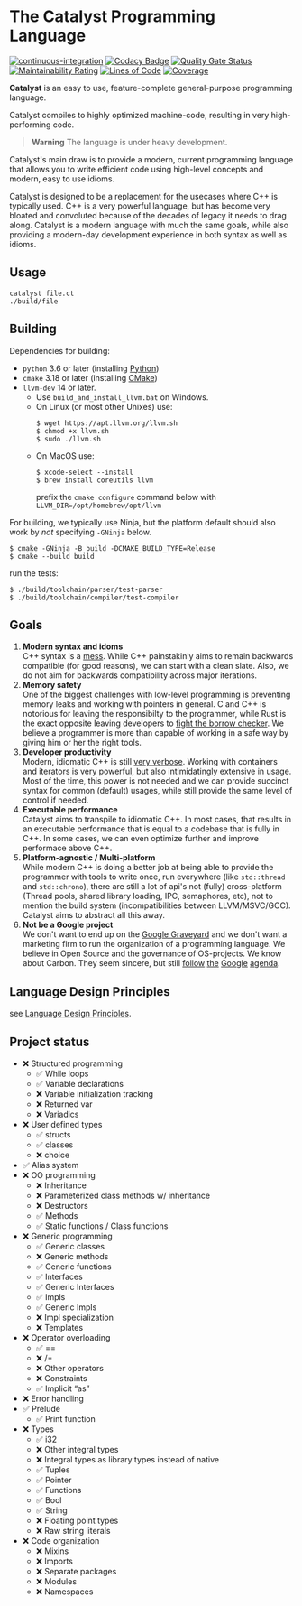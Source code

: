 # The Catalyst Programming Language

[![continuous-integration](https://github.com/catalyst-lang/catalyst/actions/workflows/ci.yml/badge.svg)](https://github.com/catalyst-lang/catalyst/actions/workflows/ci.yml)
[![Codacy Badge](https://app.codacy.com/project/badge/Grade/604b1c6c59004203810367fcd8ae6816)](https://www.codacy.com/gh/catalyst-lang/catalyst/dashboard?utm_source=github.com&amp;utm_medium=referral&amp;utm_content=catalyst-lang/catalyst&amp;utm_campaign=Badge_Grade)
[![Quality Gate Status](https://sonarcloud.io/api/project_badges/measure?project=catalyst-lang_catalyst&metric=alert_status)](https://sonarcloud.io/summary/new_code?id=catalyst-lang_catalyst)
[![Maintainability Rating](https://sonarcloud.io/api/project_badges/measure?project=catalyst-lang_catalyst&metric=sqale_rating)](https://sonarcloud.io/summary/new_code?id=catalyst-lang_catalyst)
[![Lines of Code](https://sonarcloud.io/api/project_badges/measure?project=catalyst-lang_catalyst&metric=ncloc)](https://sonarcloud.io/summary/new_code?id=catalyst-lang_catalyst)
[![Coverage](https://sonarcloud.io/api/project_badges/measure?project=catalyst-lang_catalyst&metric=coverage)](https://sonarcloud.io/summary/new_code?id=catalyst-lang_catalyst)

**Catalyst** is an easy to use, feature-complete general-purpose programming language.

Catalyst compiles to highly optimized machine-code, resulting in very high-performing code.

> **Warning**
> The language is under heavy development.

Catalyst's main draw is to provide a modern, current programming language that allows you to write efficient code using high-level concepts and modern, easy to use idioms.  

Catalyst is designed to be a replacement for the usecases where C++ is typically used. C++ is a very powerful language, but has become very bloated and convoluted because of the decades of legacy it needs to drag along. Catalyst is a modern language with much the same goals, while also providing a modern-day development experience in both syntax as well as idioms.

## Usage
```
catalyst file.ct
./build/file
```

## Building
Dependencies for building:
  - `python` 3.6 or later (installing [Python](https://www.python.org/downloads/))
  - `cmake` 3.18 or later (installing [CMake](https://cmake.org/install/))
  - `llvm-dev` 14 or later.  
      - Use `build_and_install_llvm.bat` on Windows.
      - On Linux (or most other Unixes) use:
          ```
          $ wget https://apt.llvm.org/llvm.sh
          $ chmod +x llvm.sh
          $ sudo ./llvm.sh
          ```
      - On MacOS use:
        ```
        $ xcode-select --install
        $ brew install coreutils llvm
        ```
        prefix the `cmake configure` command below with `LLVM_DIR=/opt/homebrew/opt/llvm`

For building, we typically use Ninja, but the platform default should also work by _not_ specifying `-GNinja` below.
```
$ cmake -GNinja -B build -DCMAKE_BUILD_TYPE=Release
$ cmake --build build
```
run the tests:
```
$ ./build/toolchain/parser/test-parser
$ ./build/toolchain/compiler/test-compiler
```

## Goals

1. **Modern syntax and idoms**\
    C++ syntax is a [mess](https://medium.com/@mujjingun_23509/full-proof-that-c-grammar-is-undecidable-34e22dd8b664). While C++ painstakinly aims to remain backwards compatible (for good reasons), we can start with a clean slate. Also, we do not aim for backwards compatibility across major iterations.
2. **Memory safety**\
    One of the biggest challenges with low-level programming is preventing memory leaks and working with pointers in general. C and C++ is notorious for leaving the responsibilty to the programmer, while Rust is the exact opposite leaving developers to [fight the borrow checker](https://kerkour.com/life-is-short-rust-borrow-checker). We believe a programmer is more than capable of working in a safe way by giving him or her the right tools.
3. **Developer productivity**\
    Modern, idiomatic C++ is still [very verbose](https://stackoverflow.com/questions/39769544/why-do-c-stl-function-calls-need-to-be-so-verbose). Working with containers and iterators is very powerful, but also intimidatingly extensive in usage. Most of the time, this power is not needed and we can provide succinct syntax for common (default) usages, while still provide the same level of control if needed.
4. **Executable performance**\
    Catalyst aims to transpile to idiomatic C++. In most cases, that results in an executable performance that is equal to a codebase that is fully in C++. In some cases, we can even optimize further and improve performace above C++. 
5. **Platform-agnostic / Multi-platform**\
    While modern C++ is doing a better job at being able to provide the programmer with tools to write once, run everywhere (like `std::thread` and `std::chrono`), there are still a lot of api's not (fully) cross-platform (Thread pools, shared library loading, IPC, semaphores, etc), not to mention the build system (incompatibilities between LLVM/MSVC/GCC). Catalyst aims to abstract all this away.
6. **Not be a Google project**\
    We don't want to end up on the [Google Graveyard](https://killedbygoogle.com/) and we don't want a marketing firm to run the organization of a programming language. We believe in Open Source and the governance of OS-projects. We know about Carbon. They seem sincere, but still [follow](https://github.com/carbon-language/carbon-lang/pull/221) [the](https://github.com/carbon-language/carbon-lang/pull/193) [Google](https://github.com/carbon-language/carbon-lang/blob/trunk/docs/project/evolution.md#carbon-leads-1) [agenda](https://cla.developers.google.com/about/google-individual?csw=1).


## Language Design Principles
see [Language Design Principles](language_design_principles.md).


## Project status

-   ❌ Structured programming
    -   ✅ While loops
    -   ✅ Variable declarations
    -   ❌ Variable initialization tracking
    -   ❌ Returned var
    -   ❌ Variadics
-   ❌ User defined types
    -   ✅ structs
    -   ✅ classes
    -   ❌ choice
-   ✅ Alias system
-   ❌ OO programming
    -   ❌ Inheritance
    -   ❌ Parameterized class methods w/ inheritance
    -   ❌ Destructors
    -   ✅ Methods
    -   ✅ Static functions / Class functions
-   ❌ Generic programming
    -   ✅ Generic classes
    -   ❌ Generic methods
    -   ✅ Generic functions
    -   ✅ Interfaces
    -   ✅ Generic Interfaces
    -   ✅ Impls
    -   ✅ Generic Impls
    -   ❌ Impl specialization
    -   ❌ Templates
-   ❌ Operator overloading
    -   ✅ ==
    -   ❌ /=
    -   ❌ Other operators
    -   ❌ Constraints
    -   ✅ Implicit “as”
-   ❌ Error handling
-   ✅ Prelude
    -   ✅ Print function
-   ❌ Types
    -   ✅ i32
    -   ❌ Other integral types
    -   ❌ Integral types as library types instead of native
    -   ✅ Tuples
    -   ✅ Pointer
    -   ✅ Functions
    -   ✅ Bool
    -   ✅ String
    -   ❌ Floating point types
    -   ❌ Raw string literals
-   ❌ Code organization
    -   ❌ Mixins
    -   ❌ Imports
    -   ❌ Separate packages
    -   ❌ Modules
    -   ❌ Namespaces

